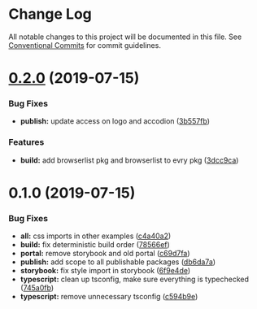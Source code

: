 # Change Log

All notable changes to this project will be documented in this file.
See [Conventional Commits](https://conventionalcommits.org) for commit guidelines.

# [0.2.0](https://github.com/fremtind/jokul/compare/@fremtind/jkl-header-react@0.1.0...@fremtind/jkl-header-react@0.2.0) (2019-07-15)


### Bug Fixes

* **publish:** update access on logo and accodion ([3b557fb](https://github.com/fremtind/jokul/commit/3b557fb))


### Features

* **build:** add browserlist pkg and browserlist to evry pkg ([3dcc9ca](https://github.com/fremtind/jokul/commit/3dcc9ca))





# 0.1.0 (2019-07-15)


### Bug Fixes

* **all:** css imports in other examples ([c4a40a2](https://github.com/fremtind/jokul/commit/c4a40a2))
* **build:** fix deterministic build order ([78566ef](https://github.com/fremtind/jokul/commit/78566ef))
* **portal:** remove storybook and old portal ([c69d7fa](https://github.com/fremtind/jokul/commit/c69d7fa))
* **publish:** add scope to all publishable packages ([db6da7a](https://github.com/fremtind/jokul/commit/db6da7a))
* **storybook:** fix style import in storybook ([6f9e4de](https://github.com/fremtind/jokul/commit/6f9e4de))
* **typescript:** clean up tsconfig, make sure everything is typechecked ([745a0fb](https://github.com/fremtind/jokul/commit/745a0fb))
* **typescript:** remove unnecessary tsconfig ([c594b9e](https://github.com/fremtind/jokul/commit/c594b9e))
